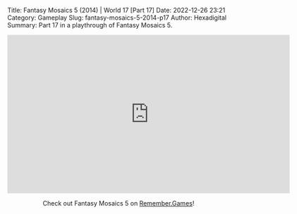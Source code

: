 Title: Fantasy Mosaics 5 (2014) | World 17 [Part 17]
Date: 2022-12-26 23:21
Category: Gameplay
Slug: fantasy-mosaics-5-2014-p17
Author: Hexadigital
Summary: Part 17 in a playthrough of Fantasy Mosaics 5.

<center><iframe src="https://www.youtube.com/embed/9hDZD5ffc-U?feature=oembed" allow="accelerometer; autoplay; encrypted-media; gyroscope; picture-in-picture" width="640" height="360" frameborder="0"></iframe>

Check out Fantasy Mosaics 5 on [Remember.Games](https://remember.games/game/6529/fantasy-mosaics-5/)!</center>

